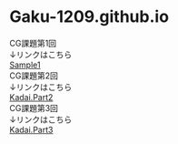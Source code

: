 # Gaku-1209.github.io  
CG課題第1回  
↓リンクはこちら  
[Sample1](Sample1.html)  
CG課題第2回  
↓リンクはこちら  
[Kadai.Part2](Kadai.Part2.html)  
CG課題第3回  
↓リンクはこちら  
[Kadai.Part3](Kadai_Part3.html)